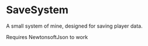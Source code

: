 # SaveSystem

A small system of mine, designed for saving player data.

Requires NewtonsoftJson to work
